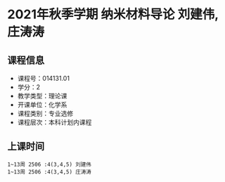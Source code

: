 # 2021年秋季学期 纳米材料导论 刘建伟, 庄涛涛






## 课程信息

- 课程号：014131.01
- 学分：2
- 教学类型：理论课
- 开课单位：化学系
- 课程类别：专业选修
- 课程层次：本科计划内课程

## 上课时间

```
1~13周 2506 :4(3,4,5) 刘建伟
1~13周 2506 :4(3,4,5) 庄涛涛
```

